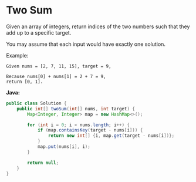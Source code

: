 # Two Sum

Given an array of integers, return indices of the two numbers such that they add up to a specific target.

You may assume that each input would have exactly one solution.

Example:

    Given nums = [2, 7, 11, 15], target = 9,

    Because nums[0] + nums[1] = 2 + 7 = 9,
    return [0, 1].

**Java:**
```java
public class Solution {
    public int[] twoSum(int[] nums, int target) {
        Map<Integer, Integer> map = new HashMap<>();

        for (int i = 0; i < nums.length; i++) {
            if (map.containsKey(target - nums[i])) {
                return new int[] {i, map.get(target - nums[i])};
            }
            map.put(nums[i], i);
        }

        return null;
    }
}
```
